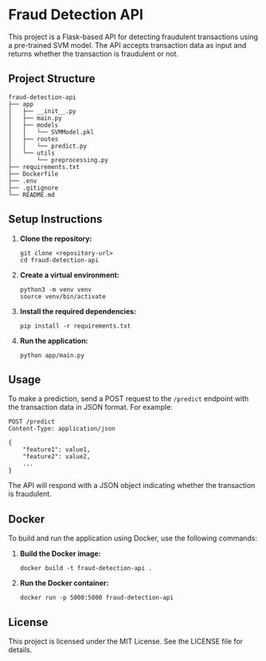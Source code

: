 # Fraud Detection API

This project is a Flask-based API for detecting fraudulent transactions using a pre-trained SVM model. The API accepts transaction data as input and returns whether the transaction is fraudulent or not.

## Project Structure

```
fraud-detection-api
├── app
│   ├── __init__.py
│   ├── main.py
│   ├── models
│   │   └── SVMModel.pkl
│   ├── routes
│   │   └── predict.py
│   └── utils
│       └── preprocessing.py
├── requirements.txt
├── Dockerfile
├── .env
├── .gitignore
└── README.md
```

## Setup Instructions

1. **Clone the repository:**
   ```
   git clone <repository-url>
   cd fraud-detection-api
   ```

2. **Create a virtual environment:**
   ```
   python3 -m venv venv
   source venv/bin/activate
   ```

3. **Install the required dependencies:**
   ```
   pip install -r requirements.txt
   ```

4. **Run the application:**
   ```
   python app/main.py
   ```

## Usage

To make a prediction, send a POST request to the `/predict` endpoint with the transaction data in JSON format. For example:

```
POST /predict
Content-Type: application/json

{
    "feature1": value1,
    "feature2": value2,
    ...
}
```

The API will respond with a JSON object indicating whether the transaction is fraudulent.

## Docker

To build and run the application using Docker, use the following commands:

1. **Build the Docker image:**
   ```
   docker build -t fraud-detection-api .
   ```

2. **Run the Docker container:**
   ```
   docker run -p 5000:5000 fraud-detection-api
   ```

## License

This project is licensed under the MIT License. See the LICENSE file for details.
